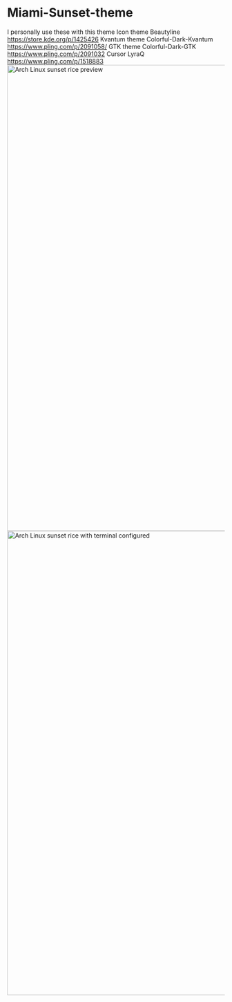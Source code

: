 # Miami-Sunset-theme

I personally use these with this theme
Icon theme Beautyline
https://store.kde.org/p/1425426
Kvantum theme Colorful-Dark-Kvantum
https://www.pling.com/p/2091058/
GTK theme Colorful-Dark-GTK
https://www.pling.com/p/2091032
Cursor LyraQ
https://www.pling.com/p/1518883
<img width="1919" height="1079" alt="Arch Linux sunset rice preview" src="https://github.com/user-attachments/assets/6045e199-bf66-4bae-b99a-1e7323fbfe8a" />
<img width="1919" height="1075" alt="Arch Linux sunset rice with terminal configured" src="https://github.com/user-attachments/assets/749b7ea5-5002-4582-9ddb-4ef40faa0868" />
